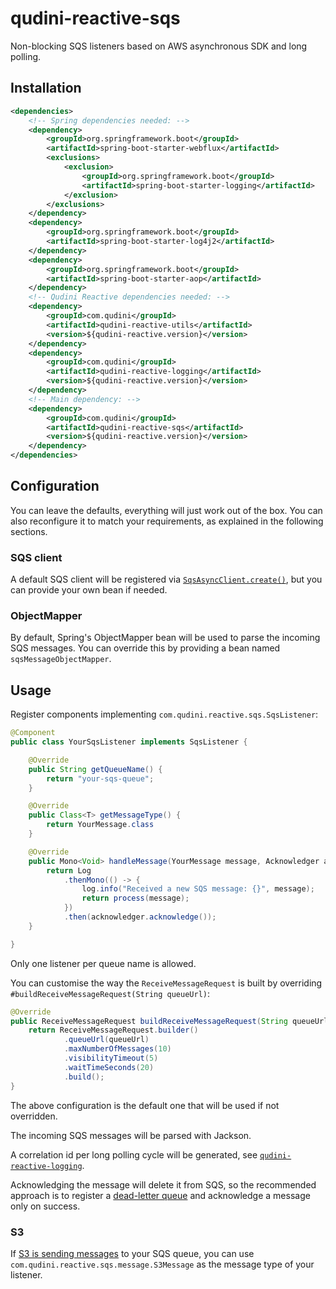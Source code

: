 # qudini-reactive-sqs

Non-blocking SQS listeners based on AWS asynchronous SDK and long polling. 

## Installation

```xml
<dependencies>
    <!-- Spring dependencies needed: -->
    <dependency>
        <groupId>org.springframework.boot</groupId>
        <artifactId>spring-boot-starter-webflux</artifactId>
        <exclusions>
            <exclusion>
                <groupId>org.springframework.boot</groupId>
                <artifactId>spring-boot-starter-logging</artifactId>
            </exclusion>
        </exclusions>
    </dependency>
    <dependency>
        <groupId>org.springframework.boot</groupId>
        <artifactId>spring-boot-starter-log4j2</artifactId>
    </dependency>
    <dependency>
        <groupId>org.springframework.boot</groupId>
        <artifactId>spring-boot-starter-aop</artifactId>
    </dependency>
    <!-- Qudini Reactive dependencies needed: -->
    <dependency>
        <groupId>com.qudini</groupId>
        <artifactId>qudini-reactive-utils</artifactId>
        <version>${qudini-reactive.version}</version>
    </dependency>
    <dependency>
        <groupId>com.qudini</groupId>
        <artifactId>qudini-reactive-logging</artifactId>
        <version>${qudini-reactive.version}</version>
    </dependency>
    <!-- Main dependency: -->
    <dependency>
        <groupId>com.qudini</groupId>
        <artifactId>qudini-reactive-sqs</artifactId>
        <version>${qudini-reactive.version}</version>
    </dependency>
</dependencies>
```

## Configuration

You can leave the defaults, everything will just work out of the box. You can also reconfigure it to match your requirements, as explained in the following sections.

### SQS client

A default SQS client will be registered via [`SqsAsyncClient.create()`](https://sdk.amazonaws.com/java/api/latest/software/amazon/awssdk/services/sqs/SqsAsyncClient.html#create--), but you can provide your own bean if needed.

### ObjectMapper

By default, Spring's ObjectMapper bean will be used to parse the incoming SQS messages. You can override this by providing a bean named `sqsMessageObjectMapper`.

## Usage

Register components implementing `com.qudini.reactive.sqs.SqsListener`:

```java
@Component
public class YourSqsListener implements SqsListener {

    @Override
    public String getQueueName() {
        return "your-sqs-queue";
    }

    @Override
    public Class<T> getMessageType() {
        return YourMessage.class
    }

    @Override
    public Mono<Void> handleMessage(YourMessage message, Acknowledger acknowledger) {
        return Log
            .thenMono(() -> {
                log.info("Received a new SQS message: {}", message);
                return process(message);
            })
            .then(acknowledger.acknowledge());
    }

}
```

Only one listener per queue name is allowed.

You can customise the way the `ReceiveMessageRequest` is built by overriding `#buildReceiveMessageRequest(String queueUrl)`:

```java
@Override
public ReceiveMessageRequest buildReceiveMessageRequest(String queueUrl) {
    return ReceiveMessageRequest.builder()
            .queueUrl(queueUrl)
            .maxNumberOfMessages(10)
            .visibilityTimeout(5)
            .waitTimeSeconds(20)
            .build();
}
```

The above configuration is the default one that will be used if not overridden.

The incoming SQS messages will be parsed with Jackson.

A correlation id per long polling cycle will be generated, see [`qudini-reactive-logging`](../qudini-reactive-logging/).

Acknowledging the message will delete it from SQS, so the recommended approach is to register a [dead-letter queue](https://docs.aws.amazon.com/AWSSimpleQueueService/latest/SQSDeveloperGuide/sqs-dead-letter-queues.html) and acknowledge a message only on success.

### S3

If [S3 is sending messages](https://docs.aws.amazon.com/AmazonS3/latest/dev/notification-content-structure.html) to your SQS queue, you can use `com.qudini.reactive.sqs.message.S3Message` as the message type of your listener.
